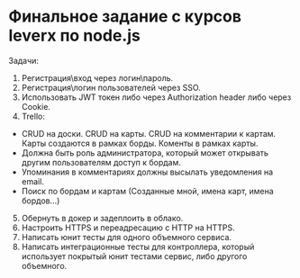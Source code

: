 # Финальное задание с курсов leverx по node.js
Задачи:
1. Регистрация\вход через логин\пароль.
2. Регистрация\логин пользователей через SSO.
3. Использовать JWT токен либо через Authorization header либо через Cookie.
4. Trello:
- CRUD на доски. CRUD на карты. CRUD на комментарии к картам. Карты создаются
в рамках борды. Коменты в рамках карты.
- Должна быть роль администратора, который может открывать другим
пользователям доступ к бордам.
- Упоминания в комментариях должны высылать уведомления на email.
- Поиск по бордам и картам (Созданные мной, имена карт, имена бордов...)
5. Обернуть в докер и задеплоить в облако.
6. Настроить HTTPS и переадресацию с HTTP на HTTPS.
7. Написать юнит тесты для одного объемного сервиса.
8. Написать интеграционные тесты для контроллера, который использует покрытый
юнит тестами сервис, либо другого объемного.
